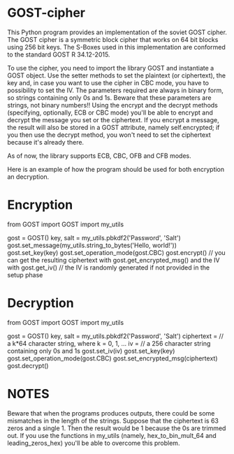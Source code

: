 # GOST-cipher
This Python program provides an implementation of the soviet GOST cipher.
The GOST cipher is a symmetric block cipher that works on 64 bit blocks using 256 bit keys.
The S-Boxes used in this implementation are conformed to the standard GOST R 34.12-2015.

To use the cipher, you need to import the library GOST and instantiate a GOST object.
Use the setter methods to set the plaintext (or ciphertext), the key and, in case you want to use the cipher in CBC mode, you have to possibility to set the IV.
The parameters required are always in binary form, so strings containing only 0s and 1s. Beware that these parameters are strings, not binary numbers!!
Using the encrypt and the decrypt methods (specifying, optionally, ECB or CBC mode) you'll be able to encrypt and decrypt the message you set or the ciphertext.
If you encrypt a message, the result will also be stored in a GOST attribute, namely self.encrypted; if you then use the decrypt method, you won't need to set the ciphertext because it's already there.

As of now, the library supports ECB, CBC, OFB and CFB modes.

Here is an example of how the program should be used for both encryption an decryption.

# Encryption

from GOST import GOST
import my_utils

gost = GOST()
key, salt = my_utils.pbkdf2('Password', 'Salt')
gost.set_message(my_utils.string_to_bytes('Hello, world!'))
gost.set_key(key)
gost.set_operation_mode(gost.CBC)
gost.encrypt()
// you can get the resulting ciphertext with gost.get_encrypted_msg() and the IV with gost.get_iv()
// the IV is randomly generated if not provided in the setup phase

# Decryption

from GOST import GOST
import my_utils

gost = GOST()
key, salt = my_utils.pbkdf2('Password', 'Salt')
ciphertext = // a k&ast;64 character string, where k = 0, 1, ...
iv = // a 256 character string containing only 0s and 1s
gost.set_iv(iv)
gost.set_key(key)
gost.set_operation_mode(gost.CBC)
gost.set_encrypted_msg(ciphertext)
gost.decrypt()

# NOTES
Beware that when the programs produces outputs, there could be some mismatches in the length of the strings.
Suppose that the ciphertext is 63 zeros and a single 1. Then the result would be 1 because the 0s are trimmed out.
If you use the functions in my_utils (namely, hex_to_bin_mult_64 and leading_zeros_hex) you'll be able to overcome this problem.
